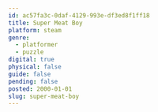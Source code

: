 ```yaml
---
id: ac57fa3c-0daf-4129-993e-df3ed8f1ff18
title: Super Meat Boy
platform: steam
genre:
  - platformer
  - puzzle
digital: true
physical: false
guide: false
pending: false
posted: 2000-01-01
slug: super-meat-boy
---
```

